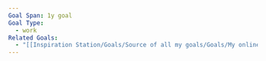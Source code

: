 ```yaml
---
Goal Span: 1y goal
Goal Type:
  - work
Related Goals:
  - "[[Inspiration Station/Goals/Source of all my goals/Goals/My online presence has grown to a place where I start attracting the types of mentors that are world class such as Naval Ravikant, Tim Ferris, Lenny Rachitsky\\|My online presence has grown to a place where I start attracting the types of mentors that are world class such as Naval Ravikant, Tim Ferris, Lenny Rachitsky]]"
---
```

